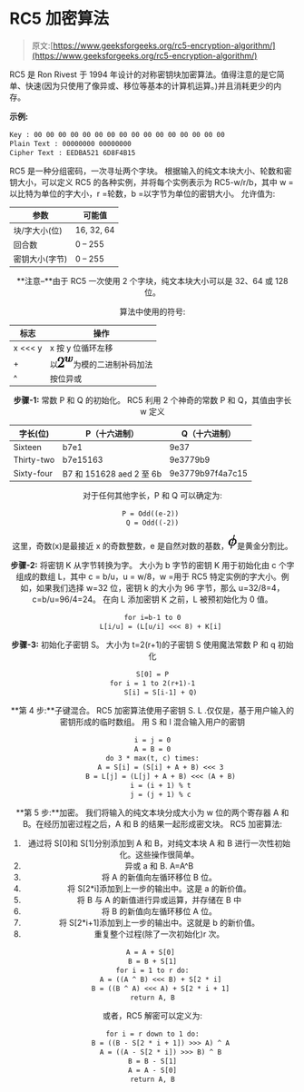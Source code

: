 # RC5 加密算法

> 原文:[https://www.geeksforgeeks.org/rc5-encryption-algorithm/](https://www.geeksforgeeks.org/rc5-encryption-algorithm/)

RC5 是 Ron Rivest 于 1994 年设计的对称密钥块加密算法。值得注意的是它简单、快速(因为只使用了像异或、移位等基本的计算机运算。)并且消耗更少的内存。

**示例:**

```
Key : 00 00 00 00 00 00 00 00 00 00 00 00 00 00 00 00
Plain Text : 00000000 00000000
Cipher Text : EEDBA521 6D8F4B15

```

RC5 是一种分组密码，一次寻址两个字块。
根据输入的纯文本块大小、轮数和密钥大小，可以定义 RC5 的各种实例，并将每个实例表示为 RC5-w/r/b，其中 w =以比特为单位的字大小，r =轮数，b =以字节为单位的密钥大小。
允许值为:

<center>

| 参数 | 可能值 |
| --- | --- |
| 块/字大小(位) | 16, 32, 64 |
| 回合数 | 0 – 255 |
| 密钥大小(字节) | 0 – 255 |

**注意–**由于 RC5 一次使用 2 个字块，纯文本块大小可以是 32、64 或 128 位。

算法中使用的符号:

<center>

| 标志 | 操作 |
| --- | --- |
| x <<< y | x 按 y 位循环左移 |
| + | 以![2^w](img/1c842cf944e8c033349730576acd7697.png "Rendered by QuickLaTeX.com")为模的二进制补码加法 |
| ^ | 按位异或 |

</center>

**步骤-1:** 常数 P 和 Q 的初始化。
RC5 利用 2 个神奇的常数 P 和 Q，其值由字长 w 定义

<center>

| 字长(位) | P（十六进制） | Q（十六进制） |
| --- | --- | --- |
| Sixteen | b7e1 | 9e37 |
| Thirty-two | b7e15163 | 9e3779b9 |
| Sixty-four | B7 和 151628 aed 2 至 6b | 9e3779b97f4a7c15 |

</center>

对于任何其他字长，P 和 Q 可以确定为:

```
P = Odd((e-2)) 
Q = Odd((-2))

```

这里，奇数(x)是最接近 x 的奇数整数，e 是自然对数的基数，![\phi](img/2e8a7ac66542317be45c695ae849580d.png "Rendered by QuickLaTeX.com")是黄金分割比。

**步骤-2:** 将密钥 K 从字节转换为字。
大小为 b 字节的密钥 K 用于初始化由 c 个字组成的数组 L，其中 c = b/u，u = w/8，w =用于 RC5 特定实例的字大小。例如，如果我们选择 w=32 位，密钥 k 的大小为 96 字节，那么 u=32/8=4，c=b/u=96/4=24。
在向 L 添加密钥 K 之前，L 被预初始化为 0 值。

```
for i=b-1 to 0
    L[i/u] = (L[u/i] <<< 8) + K[i]

```

**步骤-3:** 初始化子密钥 S。
大小为 t=2(r+1)的子密钥 S 使用魔法常数 P 和 q 初始化

```
S[0] = P
for i = 1 to 2(r+1)-1
    S[i] = S[i-1] + Q)

```

**第 4 步:**子键混合。
RC5 加密算法使用子密钥 S. L .仅仅是，基于用户输入的密钥形成的临时数组。
用 S 和 l 混合输入用户的密钥

```
i = j = 0
A = B = 0
do 3 * max(t, c) times:
    A = S[i] = (S[i] + A + B) <<< 3
    B = L[j] = (L[j] + A + B) <<< (A + B)
    i = (i + 1) % t
    j = (j + 1) % c

```

**第 5 步:**加密。
我们将输入的纯文本块分成大小为 w 位的两个寄存器 A 和 B。在经历加密过程之后，A 和 B 的结果一起形成密文块。
RC5 加密算法:

1.  通过将 S[0]和 S[1]分别添加到 A 和 B，对纯文本块 A 和 B 进行一次性初始化。这些操作很简单。
2.  异或 a 和 B. A=A^B
3.  将 A 的新值向左循环移位 B 位。
4.  将 S[2*i]添加到上一步的输出中。这是 a 的新价值。
5.  将 B 与 A 的新值进行异或运算，并存储在 B 中
6.  将 B 的新值向左循环移位 A 位。
7.  将 S[2*i+1]添加到上一步的输出中。这就是 b 的新价值。
8.  重复整个过程(除了一次初始化)r 次。

```
A = A + S[0] 
B = B + S[1]
for i = 1 to r do:
    A = ((A ^ B) <<< B) + S[2 * i]
    B = ((B ^ A) <<< A) + S[2 * i + 1]
return A, B

```

或者，RC5 解密可以定义为:

```
for i = r down to 1 do:
    B = ((B - S[2 * i + 1]) >>> A) ^ A
    A = ((A - S[2 * i]) >>> B) ^ B
B = B - S[1]
A = A - S[0]
return A, B

```

</center>